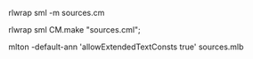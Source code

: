 rlwrap sml -m sources.cm

rlwrap sml
CM.make "sources.cml";

mlton -default-ann 'allowExtendedTextConsts true' sources.mlb